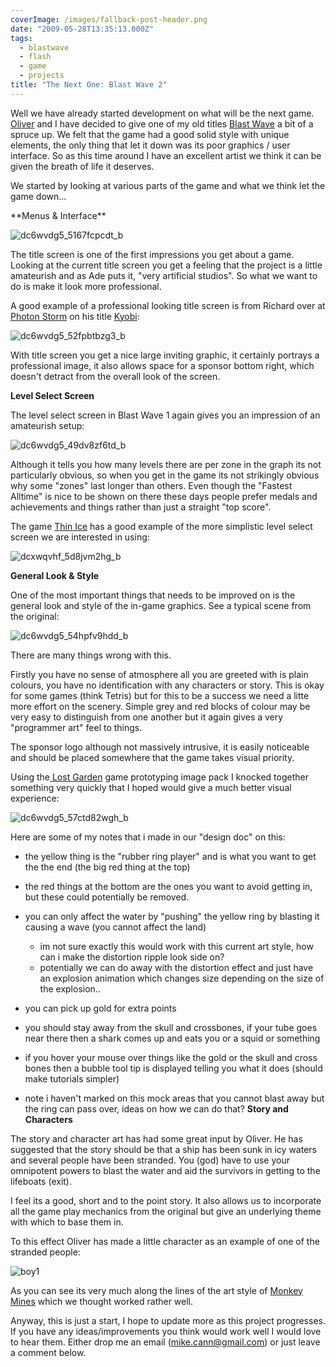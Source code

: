 ```yaml
---
coverImage: /images/fallback-post-header.png
date: "2009-05-28T13:35:13.000Z"
tags:
  - blastwave
  - flash
  - game
  - projects
title: "The Next One: Blast Wave 2"
---
```


Well we have already started development on what will be the next game. [Oliver](https://www.olip.co.uk) and I have decided to give one of my old titles [Blast Wave](https://www.artificialgames.co.uk/?p=96) a bit of a spruce up. We felt that the game had a good solid style with unique elements, the only thing that let it down was its poor graphics / user interface. So as this time around I have an excellent artist we think it can be given the breath of life it deserves.

We started by looking at various parts of the game and what we think let the game down...

<!-- more -->**Menus &amp; Interface**

![dc6wvdg5_5167fcpcdt_b](/wp-content/uploads/2009/05/dc6wvdg5_5167fcpcdt_b.png "dc6wvdg5_5167fcpcdt_b")

The title screen is one of the first impressions you get about a game. Looking at the current title screen you get a feeling that the project is a little amateurish and as Ade puts it, "very artificial studios". So what we want to do is make it look more professional.

A good example of a professional looking title screen is from Richard over at [Photon Storm](https://www.photonstorm.com/) on his title [Kyobi](https://www.photonstorm.com/archives/378/kyobi-is-now-live-on-gamejacket):

![dc6wvdg5_52fpbtbzg3_b](/wp-content/uploads/2009/05/dc6wvdg5_52fpbtbzg3_b.png "dc6wvdg5_52fpbtbzg3_b")

With title screen you get a nice large inviting graphic, it certainly portrays a professional image, it also allows space for a sponsor bottom right, which doesn't detract from the overall look of the screen.

**Level Select Screen**

The level select screen in Blast Wave 1 again gives you an impression of an amateurish setup:

![dc6wvdg5_49dv8zf6td_b](/wp-content/uploads/2009/05/dc6wvdg5_49dv8zf6td_b.png "dc6wvdg5_49dv8zf6td_b")

Although it tells you how many levels there are per zone in the graph its not particularly obvious, so when you get in the game its not strikingly obvious why some "zones" last longer than others. Even though the "Fastest Alltime" is nice to be shown on there these days people prefer medals and achievements and things rather than just a straight "top score".

The game [Thin Ice](https://www.nitrome.com/games/thinice/) has a good example of the more simplistic level select screen we are interested in using:

![dcxwqvhf_5d8jvm2hg_b](/wp-content/uploads/2009/05/dcxwqvhf_5d8jvm2hg_b.jpg "dcxwqvhf_5d8jvm2hg_b")

**General Look &amp; Style**

One of the most important things that needs to be improved on is the general look and style of the in-game graphics. See a typical scene from the original:

![dc6wvdg5_54hpfv9hdd_b](/wp-content/uploads/2009/05/dc6wvdg5_54hpfv9hdd_b.png "dc6wvdg5_54hpfv9hdd_b")

There are many things wrong with this.

Firstly you have no sense of atmosphere all you are greeted with is plain colours, you have no identification with any characters or story. This is okay for some games (think Tetris) but for this to be a success we need a litte more effort on the scenery. Simple grey and red blocks of colour may be very easy to distinguish from one another but it again gives a very "programmer art" feel to things.

The sponsor logo although not massively intrusive, it is easily noticeable and should be placed somewhere that the game takes visual priority.

Using the[ Lost Garden](https://lostgarden.com/2009/03/dancs-miraculously-flexible-game.html) game prototyping image pack I knocked together something very quickly that I hoped would give a much better visual experience:

![dc6wvdg5_57ctd82wgh_b](/wp-content/uploads/2009/05/dc6wvdg5_57ctd82wgh_b.png "dc6wvdg5_57ctd82wgh_b")

Here are some of my notes that i made in our "design doc" on this:

- the yellow thing is the "rubber ring player" and is what you want to get the the end (the big red thing at the top)
- the red things at the bottom are the ones you want to avoid getting in, but these could potentially be removed.
- you can only affect the water by "pushing" the yellow ring by blasting it causing a wave (you cannot affect the land)

  - im not sure exactly this would work with this current art style, how can i make the distortion ripple look side on?
  - potentially we can do away with the distortion effect and just have an explosion animation which changes size depending on the size of the explosion..

- you can pick up gold for extra points
- you should stay away from the skull and crossbones, if your tube goes near there then a shark comes up and eats you or a squid or something
- if you hover your mouse over things like the gold or the skull and cross bones then a bubble tool tip is displayed telling you what it does (should make tutorials simpler)
- note i haven't marked on this mock areas that you cannot blast away but the ring can pass over, ideas on how we can do that?
  **Story and Characters**

The story and character art has had some great input by Oliver. He has suggested that the story should be that a ship has been sunk in icy waters and several people have been stranded. You (god) have to use your omnipotent powers to blast the water and aid the survivors in getting to the lifeboats (exit).

I feel its a good, short and to the point story. It also allows us to incorporate all the game play mechanics from the original but give an underlying theme with which to base them in.

To this effect Oliver has made a little character as an example of one of the stranded people:

![boy1](/wp-content/uploads/2009/05/boy1.png "boy1")

As you can see its very much along the lines of the art style of [Monkey Mines](https://www.artificialgames.co.uk/?p=61) which we thought worked rather well.

Anyway, this is just a start, I hope to update more as this project progresses. If you have any ideas/improvements you think would work well I would love to hear them. Either drop me an email (mike.cann@gmail.com) or just leave a comment below.
